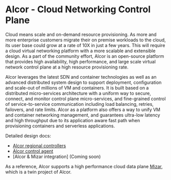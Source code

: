 # Alcor - Cloud Networking Control Plane

Cloud means scale and on-demand resource provisioning.
As more and more enterprise customers migrate their on premise workloads to the cloud,
its user base could grow at a rate of 10X in just a few years.
This will require a cloud virtual networking platform with a more scalable and extensible design.
As a part of the community effort,
Alcor is an open-source platform that provides high availability, high performance, and large scale
virtual network control plane at a high resource provisioning rate.

Alcor leverages the latest SDN and container technologies as well as an advanced distributed system design to
support deployment, configuration and scale-out of millions of VM and containers.
It is built based on a distributed micro-services architecture with a uniform way to secure, connect, and monitor
control plane micro-services,
and fine-grained control of service-to-service communication including load balancing, retries, failovers, and rate limits.
Alcor as a platform also offers a way to unify VM and container networking management,
and guarantees ultra-low latency and high throughput due to its
application aware fast path when provisioning containers and serverless applications.

Detailed design docs:

- [Alcor regional controllers](/docs)
- [Alcor control agent](https://github.com/futurewei-cloud/AlcorControlAgent)
- [Alcor & Mizar integration] (Coming soon)

As a reference, Alcor supports a high performance cloud data plane [Mizar](https://github.com/futurewei-cloud/Mizar),
which is a twin project of Alcor.